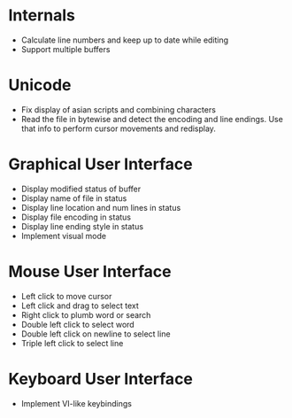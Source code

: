 # Internals

* Calculate line numbers and keep up to date while editing
* Support multiple buffers

# Unicode

* Fix display of asian scripts and combining characters
* Read the file in bytewise and detect the encoding and line endings. Use that info to perform cursor movements and redisplay.

# Graphical User Interface

* Display modified status of buffer
* Display name of file in status
* Display line location and num lines in status
* Display file encoding in status
* Display line ending style in status
* Implement visual mode

# Mouse User Interface

* Left click to move cursor
* Left click and drag to select text
* Right click to plumb word or search
* Double left click to select word
* Double left click on newline to select line
* Triple left click to select line

# Keyboard User Interface

* Implement VI-like keybindings
